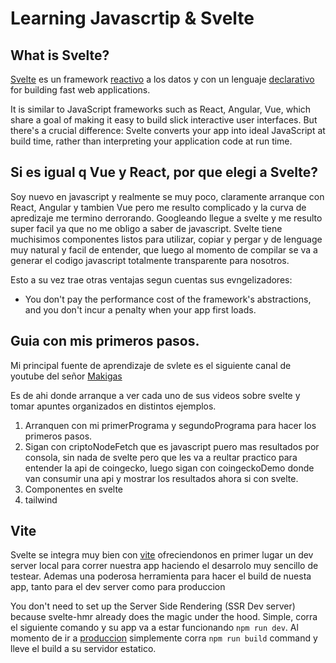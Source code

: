 # Learning Javascrtip & Svelte

## What is Svelte?

[Svelte](https://svelte.dev/) es un framework [reactivo](https://jonmircha.com/reactividad-javascript) a los datos y con un lenguaje [declarativo](https://styde.net/programacion-declarativa-vs-imperativa/) for building fast web applications.


It is similar to JavaScript frameworks such as React, Angular, Vue, which share a goal of making it easy to build slick interactive user interfaces. But there's a crucial difference: Svelte converts your app into ideal JavaScript at build time, rather than interpreting your application code at run time.

## Si es igual q Vue y React, por que elegi a Svelte?

Soy nuevo en javascript y realmente se muy poco, claramente arranque con React, Angular y tambien Vue pero me resulto complicado y la curva de apredizaje me termino derrorando. Googleando llegue a svelte y me resulto super facil ya que no me obligo a saber de javascript. Svelte tiene muchisimos componentes listos para utilizar, copiar y pergar y de lenguage muy natural y facil de entender, que luego al momento de compilar se va a generar el codigo javascript totalmente transparente para nosotros.

Esto a su vez trae otras ventajas segun cuentas sus evngelizadores:

- You don't pay the performance cost of the framework's abstractions, and you don't incur a penalty when your app first loads.


## Guia con mis primeros pasos.

Mi principal fuente de aprendizaje de svlete es el siguiente canal de youtube del señor [Makigas](https://www.youtube.com/c/makigas)

Es de ahi donde arranque a ver cada uno de sus videos sobre svelte y tomar apuntes organizados en distintos ejemplos.

1. Arranquen con mi primerPrograma y segundoPrograma para hacer los primeros pasos. 
2. Sigan con criptoNodeFetch que es javascript puero mas resultados por consola, sin nada de svelte pero que les va a reultar practico para entender la api de coingecko, luego sigan con coingeckoDemo donde van consumir una api y mostrar los resultados ahora si con svelte.
3. Componentes en svelte
4. tailwind

## Vite

Svelte se integra muy bien con [vite](https://vitejs.dev/guide/) ofreciendonos en primer lugar un dev server local para correr nuestra app haciendo el desarrolo muy sencillo de testear. Ademas una poderosa herramienta para hacer el build de nuesta app, tanto para el dev server como para produccion

You don't need to set up the Server Side Rendering (SSR Dev server) because svelte-hmr already does the magic under the hood. Simple, corra el siguiente comando y su app va a estar funcionando `npm run dev`. Al momento de ir a [produccion](https://vitejs.dev/guide/build.html) simplemente corra `npm run build` command y lleve el build a su servidor estatico.




